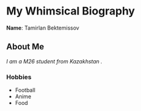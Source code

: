 # My Whimsical Biography

**Name**: Tamirlan Bektemissov

## About Me
*I am a M26 student from Kazakhstan .*

### Hobbies
- Football
- Anime
- Food

 
